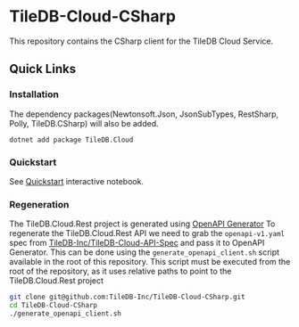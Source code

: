 # TileDB-Cloud-CSharp
This repository contains the CSharp client for the TileDB Cloud Service.

## Quick Links

### Installation 
The dependency packages(Newtonsoft.Json, JsonSubTypes, RestSharp, Polly, TileDB.CSharp) will also be added.

```
dotnet add package TileDB.Cloud
```
 
### Quickstart

See [Quickstart](https://github.com/TileDB-Inc/TileDB-Cloud-CSharp/tree/main/Notebooks/quickstart_cloud.ipynb) interactive notebook.

### Regeneration

The TileDB.Cloud.Rest project is generated using [OpenAPI Generator](https://github.com/OpenAPITools/openapi-generator)
To regenerate the TileDB.Cloud.Rest API we need to grab the `openapi-v1.yaml` spec from [TileDB-Inc/TileDB-Cloud-API-Spec](https://github.com/TileDB-Inc/TileDB-Cloud-API-Spec) and pass it to OpenAPI Generator.
This can be done using the `generate_openapi_client.sh` script available in the root of this repository.
This script must be executed from the root of the repository, as it uses relative paths to point to the TileDB.Cloud.Rest project

```bash
git clone git@github.com:TileDB-Inc/TileDB-Cloud-CSharp.git
cd TileDB-Cloud-CSharp
./generate_openapi_client.sh
```

